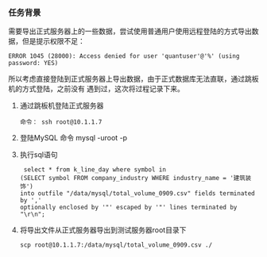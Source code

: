 
### 任务背景

   需要导出正式服务器上的一些数据，尝试使用普通用户使用远程登陆的方式导出数据，但是提示权限不足：
   ~~~
   ERROR 1045 (28000): Access denied for user 'quantuser'@'%' (using password: YES)
   ~~~
   所以考虑直接登陆到正式服务器上导出数据，由于正式数据库无法直联，通过跳板机的方式登陆，之前没有
   遇到过，这次将过程记录下来。

1. 通过跳板机登陆正式服务器
   ~~~
   命令： ssh root@10.1.1.7
   ~~~
 
2. 登陆MySQL
   命令 mysql -uroot -p
   
3. 执行sql语句
    ~~~
     select * from k_line_day where symbol in 
    (SELECT symbol FROM company_industry WHERE industry_name = '建筑装饰') 
    into outfile "/data/mysql/total_volume_0909.csv" fields terminated by ',' 
    optionally enclosed by '"' escaped by '"' lines terminated by "\r\n";
    ~~~

4. 将导出文件从正式服务器导出到测试服务器root目录下
   ~~~
   scp root@10.1.1.7:/data/mysql/total_volume_0909.csv ./
   ~~~
